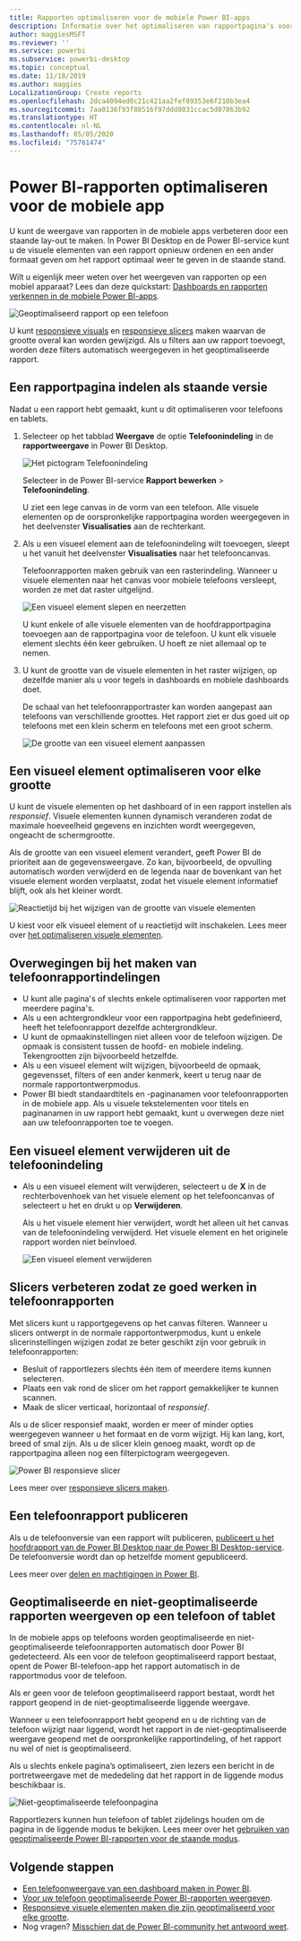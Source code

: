 ```yaml
---
title: Rapporten optimaliseren voor de mobiele Power BI-apps
description: Informatie over het optimaliseren van rapportpagina's voor de mobiele Power BI-apps door een specifiek voor telefoons en tablets bedoelde staande versie van het rapport te maken.
author: maggiesMSFT
ms.reviewer: ''
ms.service: powerbi
ms.subservice: powerbi-desktop
ms.topic: conceptual
ms.date: 11/18/2019
ms.author: maggies
LocalizationGroup: Create reports
ms.openlocfilehash: 2dca4094ed0c21c421aa2fef89353e6f210b3ea4
ms.sourcegitcommit: 7aa0136f93f88516f97ddd8031ccac5d07863b92
ms.translationtype: HT
ms.contentlocale: nl-NL
ms.lasthandoff: 05/05/2020
ms.locfileid: "75761474"
---
```

# <a name="optimize-power-bi-reports-for-the-mobile-app"></a>Power BI-rapporten optimaliseren voor de mobiele app
U kunt de weergave van rapporten in de mobiele apps verbeteren door een staande lay-out te maken. In Power BI Desktop en de Power BI-service kunt u de visuele elementen van een rapport opnieuw ordenen en een ander formaat geven om het rapport optimaal weer te geven in de staande stand.  

Wilt u eigenlijk meer weten over het weergeven van rapporten op een mobiel apparaat? Lees dan deze quickstart: [Dashboards en rapporten verkennen in de mobiele Power BI-apps](consumer/mobile/mobile-apps-quickstart-view-dashboard-report.md).

![Geoptimaliseerd rapport op een telefoon](media/desktop-create-phone-report/desktop-create-phone-report-1.png)

U kunt [responsieve visuals](#optimize-a-visual-for-any-size) en [responsieve slicers](#enhance-slicers-to-work-well-in-phone-reports) maken waarvan de grootte overal kan worden gewijzigd. Als u filters aan uw rapport toevoegt, worden deze filters automatisch weergegeven in het geoptimaliseerde rapport.

## <a name="lay-out-a-portrait-version-of-a-report-page"></a>Een rapportpagina indelen als staande versie

Nadat u een rapport hebt gemaakt, kunt u dit optimaliseren voor telefoons en tablets.

1. Selecteer op het tabblad **Weergave** de optie **Telefoonindeling** in de **rapportweergave** in Power BI Desktop.  
   
    ![Het pictogram Telefoonindeling](media/desktop-create-phone-report/desktop-create-phone-report-3.png)
   
    Selecteer in de Power BI-service **Rapport bewerken** > **Telefoonindeling**.

    U ziet een lege canvas in de vorm van een telefoon. Alle visuele elementen op de oorspronkelijke rapportpagina worden weergegeven in het deelvenster **Visualisaties** aan de rechterkant.

1. Als u een visueel element aan de telefoonindeling wilt toevoegen, sleept u het vanuit het deelvenster **Visualisaties** naar het telefooncanvas.
   
    Telefoonrapporten maken gebruik van een rasterindeling. Wanneer u visuele elementen naar het canvas voor mobiele telefoons versleept, worden ze met dat raster uitgelijnd.
   
    ![Een visueel element slepen en neerzetten](media/desktop-create-phone-report/desktop-create-phone-report-4.gif)
   
    U kunt enkele of alle visuele elementen van de hoofdrapportpagina toevoegen aan de rapportpagina voor de telefoon. U kunt elk visuele element slechts één keer gebruiken. U hoeft ze niet allemaal op te nemen.

1. U kunt de grootte van de visuele elementen in het raster wijzigen, op dezelfde manier als u voor tegels in dashboards en mobiele dashboards doet.
   
   De schaal van het telefoonrapportraster kan worden aangepast aan telefoons van verschillende groottes. Het rapport ziet er dus goed uit op telefoons met een klein scherm en telefoons met een groot scherm.
   
   ![De grootte van een visueel element aanpassen](media/desktop-create-phone-report/desktop-create-phone-report-5.gif)

## <a name="optimize-a-visual-for-any-size"></a>Een visueel element optimaliseren voor elke grootte
U kunt de visuele elementen op het dashboard of in een rapport instellen als *responsief*. Visuele elementen kunnen dynamisch veranderen zodat de maximale hoeveelheid gegevens en inzichten wordt weergegeven, ongeacht de schermgrootte. 

Als de grootte van een visueel element verandert, geeft Power BI de prioriteit aan de gegevensweergave. Zo kan, bijvoorbeeld, de opvulling automatisch worden verwijderd en de legenda naar de bovenkant van het visuele element worden verplaatst, zodat het visuele element informatief blijft, ook als het kleiner wordt.

![Reactietijd bij het wijzigen van de grootte van visuele elementen](media/desktop-create-phone-report/desktop-create-phone-report-6.gif)

U kiest voor elk visueel element of u reactietijd wilt inschakelen. Lees meer over [het optimaliseren visuele elementen](visuals/desktop-create-responsive-visuals.md).

## <a name="considerations-when-creating-phone-report-layouts"></a>Overwegingen bij het maken van telefoonrapportindelingen
* U kunt alle pagina's of slechts enkele optimaliseren voor rapporten met meerdere pagina's. 
* Als u een achtergrondkleur voor een rapportpagina hebt gedefinieerd, heeft het telefoonrapport dezelfde achtergrondkleur.
* U kunt de opmaakinstellingen niet alleen voor de telefoon wijzigen. De opmaak is consistent tussen de hoofd- en mobiele indeling. Tekengrootten zijn bijvoorbeeld hetzelfde.
* Als u een visueel element wilt wijzigen, bijvoorbeeld de opmaak, gegevensset, filters of een ander kenmerk, keert u terug naar de normale rapportontwerpmodus.
* Power BI biedt standaardtitels en -paginanamen voor telefoonrapporten in de mobiele app. Als u visuele tekstelementen voor titels en paginanamen in uw rapport hebt gemaakt, kunt u overwegen deze niet aan uw telefoonrapporten toe te voegen.     

## <a name="remove-a-visual-from-the-phone-layout"></a>Een visueel element verwijderen uit de telefoonindeling
* Als u een visueel element wilt verwijderen, selecteert u de **X** in de rechterbovenhoek van het visuele element op het telefooncanvas of selecteert u het en drukt u op **Verwijderen**.
  
   Als u het visuele element hier verwijdert, wordt het alleen uit het canvas van de telefoonindeling verwijderd. Het visuele element en het originele rapport worden niet beïnvloed.
  
   ![Een visueel element verwijderen](media/desktop-create-phone-report/desktop-create-phone-report-7.gif)

## <a name="enhance-slicers-to-work-well-in-phone-reports"></a>Slicers verbeteren zodat ze goed werken in telefoonrapporten
Met slicers kunt u rapportgegevens op het canvas filteren. Wanneer u slicers ontwerpt in de normale rapportontwerpmodus, kunt u enkele slicerinstellingen wijzigen zodat ze beter geschikt zijn voor gebruik in telefoonrapporten:

* Besluit of rapportlezers slechts één item of meerdere items kunnen selecteren.
* Plaats een vak rond de slicer om het rapport gemakkelijker te kunnen scannen.
* Maak de slicer verticaal, horizontaal of *responsief*. 

Als u de slicer responsief maakt, worden er meer of minder opties weergegeven wanneer u het formaat en de vorm wijzigt. Hij kan lang, kort, breed of smal zijn. Als u de slicer klein genoeg maakt, wordt op de rapportpagina alleen nog een filterpictogram weergegeven. 

![Power BI responsieve slicer](media/desktop-create-phone-report/desktop-create-phone-report-8.png)

Lees meer over [responsieve slicers maken](power-bi-slicer-filter-responsive.md).

## <a name="publish-a-phone-report"></a>Een telefoonrapport publiceren
Als u de telefoonversie van een rapport wilt publiceren, [publiceert u het hoofdrapport van de Power BI Desktop naar de Power BI Desktop-service](desktop-upload-desktop-files.md). De telefoonversie wordt dan op hetzelfde moment gepubliceerd.
  
Lees meer over [delen en machtigingen in Power BI](service-how-to-collaborate-distribute-dashboards-reports.md).

## <a name="view-optimized-and-unoptimized-reports-on-a-phone-or-tablet"></a>Geoptimaliseerde en niet-geoptimaliseerde rapporten weergeven op een telefoon of tablet
In de mobiele apps op telefoons worden geoptimaliseerde en niet-geoptimaliseerde telefoonrapporten automatisch door Power BI gedetecteerd. Als een voor de telefoon geoptimaliseerd rapport bestaat, opent de Power BI-telefoon-app het rapport automatisch in de rapportmodus voor de telefoon.

Als er geen voor de telefoon geoptimaliseerd rapport bestaat, wordt het rapport geopend in de niet-geoptimaliseerde liggende weergave.  

Wanneer u een telefoonrapport hebt geopend en u de richting van de telefoon wijzigt naar liggend, wordt het rapport in de niet-geoptimaliseerde weergave geopend met de oorspronkelijke rapportindeling, of het rapport nu wel of niet is geoptimaliseerd.

Als u slechts enkele pagina’s optimaliseert, zien lezers een bericht in de portretweergave met de mededeling dat het rapport in de liggende modus beschikbaar is.

![Niet-geoptimaliseerde telefoonpagina](media/desktop-create-phone-report/desktop-create-phone-report-9.png)

Rapportlezers kunnen hun telefoon of tablet zijdelings houden om de pagina in de liggende modus te bekijken. Lees meer over het [gebruiken van geoptimaliseerde Power BI-rapporten voor de staande modus](consumer/mobile/mobile-apps-view-phone-report.md).

## <a name="next-steps"></a>Volgende stappen
* [Een telefoonweergave van een dashboard maken in Power BI](service-create-dashboard-mobile-phone-view.md).
* [Voor uw telefoon geoptimaliseerde Power BI-rapporten weergeven](consumer/mobile/mobile-apps-view-phone-report.md).
* [Responsieve visuele elementen maken die zijn geoptimaliseerd voor elke grootte](visuals/desktop-create-responsive-visuals.md).
* Nog vragen? [Misschien dat de Power BI-community het antwoord weet](https://community.powerbi.com/).

